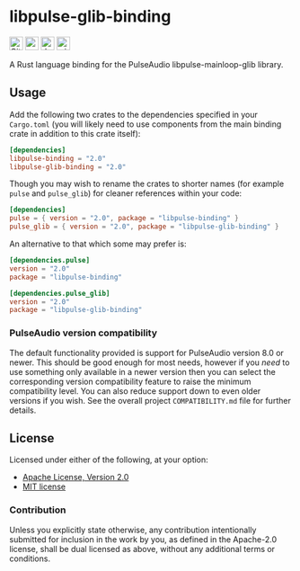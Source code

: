 libpulse-glib-binding
=====================

[<img alt="GitHub Workflow Status" src="https://img.shields.io/github/actions/workflow/status/jnqnfe/pulse-binding-rust/test.yml?branch=master&style=for-the-badge" height="24">](https://github.com/jnqnfe/pulse-binding-rust/actions)
[<img alt="crates.io" src="https://img.shields.io/crates/v/libpulse-glib-binding?style=for-the-badge" height="24">](https://crates.io/crates/libpulse-glib-binding)
[<img alt="docs.rs" src="https://img.shields.io/crates/v/libpulse-glib-binding?color=5479ab&label=docs.rs&style=for-the-badge" height="24">](https://docs.rs/libpulse-glib-binding)
[<img alt="min-rust-version" src="https://img.shields.io/static/v1?label=RUST&message=1.56%2B&color=informational&style=for-the-badge" height="24">](https://rust-lang.github.io/rfcs/2495-min-rust-version.html)

A Rust language binding for the PulseAudio libpulse-mainloop-glib library.

## Usage

Add the following two crates to the dependencies specified in your `Cargo.toml` (you will likely
need to use components from the main binding crate in addition to this crate itself):

```toml
[dependencies]
libpulse-binding = "2.0"
libpulse-glib-binding = "2.0"
```

Though you may wish to rename the crates to shorter names (for example `pulse` and `pulse_glib`) for
cleaner references within your code:

```toml
[dependencies]
pulse = { version = "2.0", package = "libpulse-binding" }
pulse_glib = { version = "2.0", package = "libpulse-glib-binding" }
```

An alternative to that which some may prefer is:

```toml
[dependencies.pulse]
version = "2.0"
package = "libpulse-binding"

[dependencies.pulse_glib]
version = "2.0"
package = "libpulse-glib-binding"
```

### PulseAudio version compatibility

The default functionality provided is support for PulseAudio version 8.0 or newer. This should be
good enough for most needs, however if you _need_ to use something only available in a newer
version then you can select the corresponding version compatibility feature to raise the minimum
compatibility level. You can also reduce support down to even older versions if you wish. See the
overall project `COMPATIBILITY.md` file for further details.

## License

Licensed under either of the following, at your option:

 * [Apache License, Version 2.0](http://www.apache.org/licenses/LICENSE-2.0)
 * [MIT license](http://opensource.org/licenses/MIT)

### Contribution

Unless you explicitly state otherwise, any contribution intentionally submitted for inclusion in the
work by you, as defined in the Apache-2.0 license, shall be dual licensed as above, without any
additional terms or conditions.
